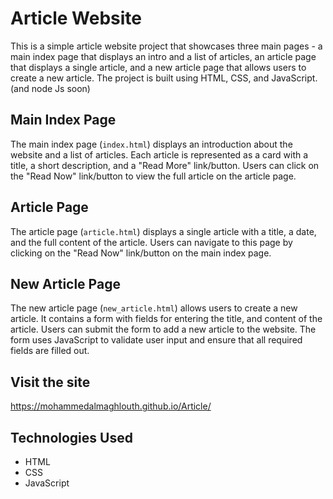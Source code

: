 # Article Website

This is a simple article website project that showcases three main pages - a main index page that displays an intro and a list of articles, an article page that displays a single article, and a new article page that allows users to create a new article. The project is built using HTML, CSS, and JavaScript. (and node Js soon)

## Main Index Page
The main index page (`index.html`) displays an introduction about the website and a list of articles. Each article is represented as a card with a title, a short description, and a "Read More" link/button. Users can click on the "Read Now" link/button to view the full article on the article page.

## Article Page
The article page (`article.html`) displays a single article with a title, a date, and the full content of the article. Users can navigate to this page by clicking on the "Read Now" link/button on the main index page.

## New Article Page
The new article page (`new_article.html`) allows users to create a new article. It contains a form with fields for entering the title, and content of the article. Users can submit the form to add a new article to the website. The form uses JavaScript to validate user input and ensure that all required fields are filled out.

## Visit the site
https://mohammedalmaghlouth.github.io/Article/

## Technologies Used

- HTML
- CSS
- JavaScript

